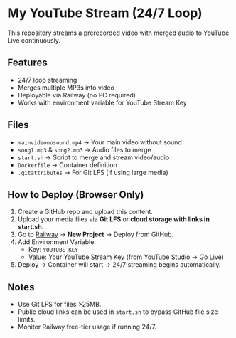 # My YouTube Stream (24/7 Loop)

This repository streams a prerecorded video with merged audio to YouTube Live continuously.

## Features
- 24/7 loop streaming
- Merges multiple MP3s into video
- Deployable via Railway (no PC required)
- Works with environment variable for YouTube Stream Key

## Files
- `mainvideonosound.mp4` → Your main video without sound
- `song1.mp3` & `song2.mp3` → Audio files to merge
- `start.sh` → Script to merge and stream video/audio
- `Dockerfile` → Container definition
- `.gitattributes` → For Git LFS (if using large media)

## How to Deploy (Browser Only)
1. Create a GitHub repo and upload this content.
2. Upload your media files via **Git LFS** or **cloud storage with links in start.sh**.
3. Go to [Railway](https://railway.app/) → **New Project** → Deploy from GitHub.
4. Add Environment Variable:
   - Key: `YOUTUBE_KEY`
   - Value: Your YouTube Stream Key (from YouTube Studio → Go Live)
5. Deploy → Container will start → 24/7 streaming begins automatically.

## Notes
- Use Git LFS for files >25MB.
- Public cloud links can be used in `start.sh` to bypass GitHub file size limits.
- Monitor Railway free-tier usage if running 24/7.

